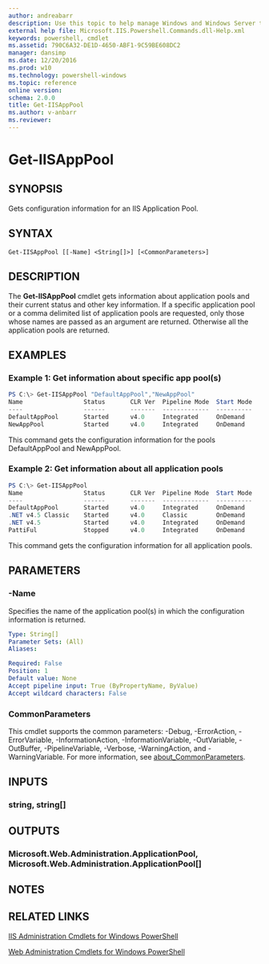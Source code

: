 ```yaml
---
author: andreabarr
description: Use this topic to help manage Windows and Windows Server technologies with Windows PowerShell.
external help file: Microsoft.IIS.Powershell.Commands.dll-Help.xml
keywords: powershell, cmdlet
ms.assetid: 790C6A32-DE1D-4650-ABF1-9C59BE608DC2
manager: dansimp
ms.date: 12/20/2016
ms.prod: w10
ms.technology: powershell-windows
ms.topic: reference
online version: 
schema: 2.0.0
title: Get-IISAppPool
ms.author: v-anbarr
ms.reviewer:
---
```


# Get-IISAppPool

## SYNOPSIS
Gets configuration information for an IIS Application Pool.

## SYNTAX

```
Get-IISAppPool [[-Name] <String[]>] [<CommonParameters>]
```

## DESCRIPTION
The **Get-IISAppPool** cmdlet gets information about application pools and their current status and other key information. 
If a specific application pool or a comma delimited list of application pools are requested, only those whose names are passed as an argument are returned.
Otherwise all the application pools are returned.

## EXAMPLES

### Example 1: Get information about specific app pool(s)
```powershell
PS C:\> Get-IISAppPool "DefaultAppPool","NewAppPool"
Name                 Status       CLR Ver  Pipeline Mode  Start Mode
----                 ------       -------  -------------  ----------
DefaultAppPool       Started      v4.0     Integrated     OnDemand
NewAppPool           Started      v4.0     Integrated     OnDemand
```

This command gets the configuration information for the pools DefaultAppPool and NewAppPool.

### Example 2: Get information about all application pools
```powershell
PS C:\> Get-IISAppPool
Name                 Status       CLR Ver  Pipeline Mode  Start Mode
----                 ------       -------  -------------  ----------
DefaultAppPool       Started      v4.0     Integrated     OnDemand
.NET v4.5 Classic    Started      v4.0     Classic        OnDemand
.NET v4.5            Started      v4.0     Integrated     OnDemand
PattiFul             Stopped      v4.0     Integrated     OnDemand
```

This command gets the configuration information for all application pools.

## PARAMETERS

### -Name
Specifies the name of the application pool(s) in which the configuration information is returned.

```yaml
Type: String[]
Parameter Sets: (All)
Aliases: 

Required: False
Position: 1
Default value: None
Accept pipeline input: True (ByPropertyName, ByValue)
Accept wildcard characters: False
```

### CommonParameters
This cmdlet supports the common parameters: -Debug, -ErrorAction, -ErrorVariable, -InformationAction, -InformationVariable, -OutVariable, -OutBuffer, -PipelineVariable, -Verbose, -WarningAction, and -WarningVariable. For more information, see [about_CommonParameters](https://go.microsoft.com/fwlink/?LinkID=113216).

## INPUTS

### string, string[]

## OUTPUTS

### Microsoft.Web.Administration.ApplicationPool, Microsoft.Web.Administration.ApplicationPool[]

## NOTES

## RELATED LINKS

[IIS Administration Cmdlets for Windows PowerShell](./iisadministration.md)

[Web Administration Cmdlets for Windows PowerShell](../../winserver2012-ps/webadminstration/WebAdministration.md)

